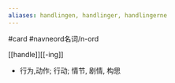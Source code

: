 ```yaml
---
aliases: handlingen, handlinger, handlingerne
---
```

#card #navneord名词/n-ord 

[[handle]][[-ing]]

- 行为,动作; 行动; 情节, 剧情, 构思